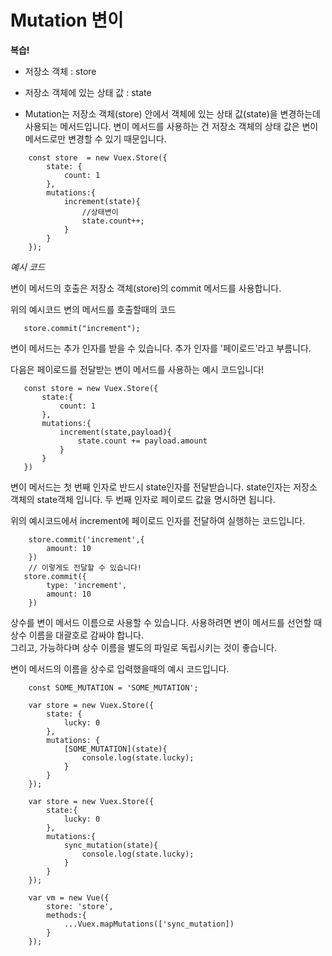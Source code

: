 # Mutation 변이

<strong>복습!</strong>
- 저장소 객체 : store
- 저장소 객체에 있는 상태 값 : state


- Mutation는 저장소 객체(store) 안에서 객체에 있는 상태 값(state)을 변경하는데 사용되는 메서드입니다.
변이 메서드를 사용하는 건 저장소 객체의 상태 값은 변이 메서드로만 변경할 수 있기 때문입니다.

```
    const store  = new Vuex.Store({
        state: {
            count: 1
        },
        mutations:{
            increment(state){
                //상태변이
                state.count++;
            }
        }
    });
```
<em>예시 코드</em>

 변이 메서드의 호출은 저장소 객체(store)의 commit 메서드를 사용합니다. 
 
 위의 예시코드 변의 메서드를 호출할때의 코드
 ```
    store.commit("increment");
 ```
 변이 메서드는 추가 인자를 받을 수 있습니다.
 추가 인자를 '페이로드'라고 부름니다.

다음은 페이로드를 전달받는 변이 메서드를 사용하는 예시 코드입니다!
 ```
    const store = new Vuex.Store({
        state:{
            count: 1
        },
        mutations:{
            increment(state,payload){
                state.count += payload.amount
            }
        }
    })
 ```


변이 메서드는 첫 번째 인자로 반드시 state인자를 전달받습니다. state인자는 저장소 객체의 state객체 입니다. 두 번째 인자로 페이로드 값을 명시하면 됩니다.

위의 예시코드에서 increment에 페이로드 인자를 전달하여 실행하는 코드입니다.
```
    store.commit('increment',{
        amount: 10
    }) 
    // 이렇게도 전달할 수 있습니다!
   store.commit({
        type: 'increment',
        amount: 10
    }) 
```

상수를 변이 메서드 이름으로 사용할 수 있습니다.
사용하려면 변이 메서드를 선언할 때 상수 이름을 대괄호로 감싸야 합니다. <br />
그리고, 가능하다며 상수 이름을 별도의 파일로 독립시키는 것이 좋습니다.


변이 메서드의 이름을 상수로 입력했을때의 예시 코드입니다.

```
    const SOME_MUTATION = 'SOME_MUTATION';

    var store = new Vuex.Store({
        state: {
            lucky: 0
        },
        mutations: {
            [SOME_MUTATION](state){
                console.log(state.lucky);
            }
        }
    });
```

```
    var store = new Vuex.Store({
        state:{
            lucky: 0
        },
        mutations:{
            sync_mutation(state){
                console.log(state.lucky);
            }
        }
    });

    var vm = new Vue({
        store: 'store',
        methods:{
            ...Vuex.mapMutations(['sync_mutation])
        }
    });
```

